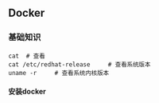 ##  Docker

### 基础知识

```shell
cat  # 查看
cat /etc/redhat-release		# 查看系统版本
uname -r     # 查看系统内核版本
```



#### 安装docker